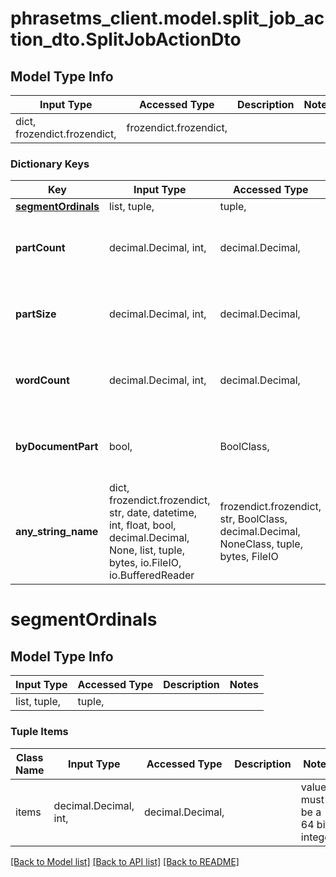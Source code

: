 # phrasetms_client.model.split_job_action_dto.SplitJobActionDto

## Model Type Info

| Input Type                   | Accessed Type          | Description | Notes |
| ---------------------------- | ---------------------- | ----------- | ----- |
| dict, frozendict.frozendict, | frozendict.frozendict, |             |

### Dictionary Keys

| Key                                     | Input Type                                                                                                                                  | Accessed Type                                                                           | Description                                                        | Notes                                     |
| --------------------------------------- | ------------------------------------------------------------------------------------------------------------------------------------------- | --------------------------------------------------------------------------------------- | ------------------------------------------------------------------ | ----------------------------------------- |
| **[segmentOrdinals](#segmentOrdinals)** | list, tuple,                                                                                                                                | tuple,                                                                                  |                                                                    | [optional]                                |
| **partCount**                           | decimal.Decimal, int,                                                                                                                       | decimal.Decimal,                                                                        |                                                                    | [optional] value must be a 32 bit integer |
| **partSize**                            | decimal.Decimal, int,                                                                                                                       | decimal.Decimal,                                                                        |                                                                    | [optional] value must be a 32 bit integer |
| **wordCount**                           | decimal.Decimal, int,                                                                                                                       | decimal.Decimal,                                                                        |                                                                    | [optional] value must be a 32 bit integer |
| **byDocumentPart**                      | bool,                                                                                                                                       | BoolClass,                                                                              | Can be used only for PowerPoint files                              | [optional]                                |
| **any_string_name**                     | dict, frozendict.frozendict, str, date, datetime, int, float, bool, decimal.Decimal, None, list, tuple, bytes, io.FileIO, io.BufferedReader | frozendict.frozendict, str, BoolClass, decimal.Decimal, NoneClass, tuple, bytes, FileIO | any string name can be used but the value must be the correct type | [optional]                                |

# segmentOrdinals

## Model Type Info

| Input Type   | Accessed Type | Description | Notes |
| ------------ | ------------- | ----------- | ----- |
| list, tuple, | tuple,        |             |

### Tuple Items

| Class Name | Input Type            | Accessed Type    | Description | Notes                          |
| ---------- | --------------------- | ---------------- | ----------- | ------------------------------ |
| items      | decimal.Decimal, int, | decimal.Decimal, |             | value must be a 64 bit integer |

[[Back to Model list]](../../README.md#documentation-for-models) [[Back to API list]](../../README.md#documentation-for-api-endpoints) [[Back to README]](../../README.md)
